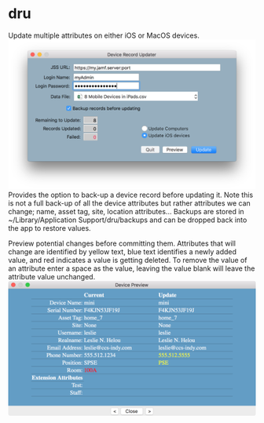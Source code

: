 # dru
Update multiple attributes on either iOS or MacOS devices.
![alt text](https://github.com/BIG-RAT/dru/blob/master/images/dru.png "Device Record Updater")
Provides the option to back-up a device record before updating it.  Note this is not a full back-up of all the device attributes but rather attributes we can change; name, asset tag, site, location attributes...  Backups are stored in ~/Library/Application Support/dru/backups and can be dropped back into the app to restore values.

Preview potential changes before committing them.  Attributes that will change are identified by yellow text, blue text identifies a newly added value, and red indicates a value is getting deleted.  To remove the value of an attribute enter a space as the value, leaving the value blank will leave the attribute value unchanged.
![alt text](https://github.com/BIG-RAT/dru/blob/master/images/dru.preview.png "Preview")
